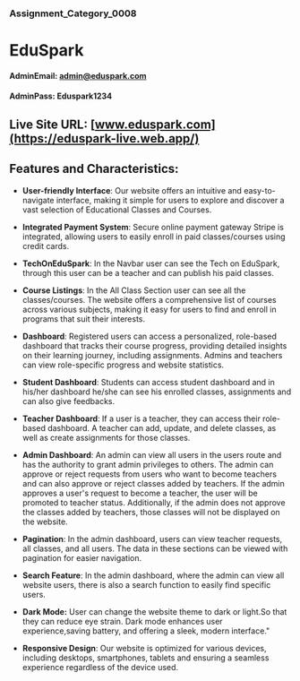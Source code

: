 ### Assignment_Category_0008

# EduSpark

#### AdminEmail: admin@eduspark.com

#### AdminPass: Eduspark1234

## **Live Site URL:** [www.eduspark.com](https://eduspark-live.web.app/)

## Features and Characteristics:

- **User-friendly Interface**: Our website offers an intuitive and easy-to-navigate interface, making it simple for users to explore and discover a vast selection of Educational Classes and Courses.

- **Integrated Payment System**: Secure online payment gateway Stripe is integrated, allowing users to easily enroll in paid classes/courses using credit cards.

- **TechOnEduSpark**: In the Navbar user can see the Tech on EduSpark, through this user can be a teacher and can publish his paid classes.

- **Course Listings**: In the All Class Section user can see all the classes/courses. The website offers a comprehensive list of courses across various subjects, making it easy for users to find and enroll in programs that suit their interests.

- **Dashboard**: Registered users can access a personalized, role-based dashboard that tracks their course progress, providing detailed insights on their learning journey, including assignments. Admins and teachers can view role-specific progress and website statistics.

- **Student Dashboard**: Students can access student dashboard and in his/her dashboard he/she can see his enrolled classes, assignments and can also give feedbacks.

- **Teacher Dashboard**: If a user is a teacher, they can access their role-based dashboard. A teacher can add, update, and delete classes, as well as create assignments for those classes.

- **Admin Dashboard**: An admin can view all users in the users route and has the authority to grant admin privileges to others. The admin can approve or reject requests from users who want to become teachers and can also approve or reject classes added by teachers. If the admin approves a user's request to become a teacher, the user will be promoted to teacher status. Additionally, if the admin does not approve the classes added by teachers, those classes will not be displayed on the website.

- **Pagination**: In the admin dashboard, users can view teacher requests, all classes, and all users. The data in these sections can be viewed with pagination for easier navigation.

- **Search Feature**: In the admin dashboard, where the admin can view all website users, there is also a search function to easily find specific users.

- **Dark Mode:** User can change the website theme to dark or light.So that they can reduce eye strain. Dark mode enhances user experience,saving battery, and offering a sleek, modern interface."

- **Responsive Design**: Our website is optimized for various devices, including desktops, smartphones, tablets and ensuring a seamless experience regardless of the device used.
